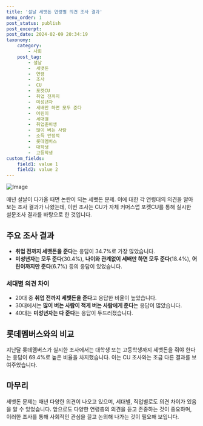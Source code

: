 ```yaml
---
title: '설날 세뱃돈 연령별 의견 조사 결과'
menu_order: 1
post_status: publish
post_excerpt: 
post_date: 2024-02-09 20:34:19
taxonomy:
    category:
        - 사회
    post_tag:
        - 설날
        -  세뱃돈
        -  연령
        -  조사
        -  CU
        -  포켓CU
        -  취업 전까지
        -  미성년자
        -  세배만 하면 모두 준다
        -  어린이
        -  세대별
        -  취업준비생
        -  많이 버는 사람
        -  소득 안정적
        -  롯데멤버스
        -  대학생
        -  고등학생
custom_fields:
    field1: value 1
    field2: value 2
---
```


![Image](https://imgnews.pstatic.net/image/005/2024/02/09/2024020615492134301_1707202161_0019150642_20240209092901414.jpg?type=w647)

매년 설날이 다가올 때면 논란이 되는 세뱃돈 문제. 이에 대한 각 연령대의 의견을 알아보는 조사 결과가 나왔는데, 이번 조사는 CU가 자체 커머스앱 포켓CU를 통해 실시한 설문조사 결과를 바탕으로 한 것입니다. 
## 주요 조사 결과
- **취업 전까지 세뱃돈을 준다**는 응답이 34.7%로 가장 많았습니다.
- **미성년자는 모두 준다**(30.4%), **나이와 관계없이 세배만 하면 모두 준다**(18.4%), **어린이까지만 준다**(6.7%) 등의 응답이 있었습니다.
  
### 세대별 의견 차이
- 20대 중 **취업 전까지 세뱃돈을 준다**고 응답한 비율이 높았습니다.
- 30대에서는 **많이 버는 사람이 적게 버는 사람에게 준다**는 응답이 많았습니다.
- 40대는 **미성년자는 다 준다**는 응답이 두드러졌습니다.
## 롯데멤버스와의 비교
지난달 롯데멤버스가 실시한 조사에서는 대학생 또는 고등학생까지 세뱃돈을 줘야 한다는 응답이 69.4%로 높은 비율을 차지했습니다. 이는 CU 조사와는 조금 다른 결과를 보여주었습니다.
## 마무리
세뱃돈 문제는 매년 다양한 의견이 나오고 있으며, 세대별, 직업별로도 의견 차이가 있음을 알 수 있었습니다. 앞으로도 다양한 연령층의 의견을 듣고 존중하는 것이 중요하며, 이러한 조사를 통해 사회적인 관심을 끌고 논의해 나가는 것이 필요해 보입니다.
